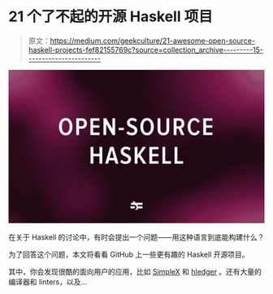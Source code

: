 # 21 个了不起的开源 Haskell 项目

> 原文：<https://medium.com/geekculture/21-awesome-open-source-haskell-projects-fef82155769c?source=collection_archive---------15----------------------->

![](img/1853f45650d587cf312b48444dc9d4a6.png)

在关于 Haskell 的讨论中，有时会提出一个问题——用这种语言到底能构建什么？

为了回答这个问题，本文将看看 GitHub 上一些更有趣的 Haskell 开源项目。

其中，你会发现很酷的面向用户的应用，比如 [SimpleX](https://serokell.io/blog/best-haskell-open-source-projects#simplex) 和 [hledger](https://serokell.io/blog/best-haskell-open-source-projects#hledger) 。还有大量的编译器和 linters，以及…